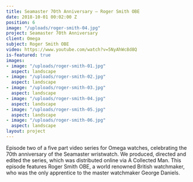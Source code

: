 ```yaml
---
title: Seamaster 70th Anniversary — Roger Smith OBE
date: 2018-10-01 00:02:00 Z
position: 6
image: "/uploads/roger-smith-04.jpg"
project: Seamaster 70th Anniversary
client: Omega
subject: Roger Smith OBE
video: https://www.youtube.com/watch?v=5NyAhWc8d8Q
is-featured: true
images:
- image: "/uploads/roger-smith-01.jpg"
  aspect: landscape
- image: "/uploads/roger-smith-02.jpg"
  aspect: landscape
- image: "/uploads/roger-smith-03.jpg"
  aspect: landscape
- image: "/uploads/roger-smith-04.jpg"
  aspect: landscape
- image: "/uploads/roger-smith-05.jpg"
  aspect: landscape
- image: "/uploads/roger-smith-06.jpg"
  aspect: landscape
layout: project
---
```


Episode two of a five part video series for Omega watches, celebrating the 70th anniversary of the Seamaster wristwatch.  We produced, directed and edited the series, which was distributed online via A Collected Man. This episode features Roger Smith OBE, a world renowned British watchmaker, who was the only apprentice to the master watchmaker George Daniels. 
